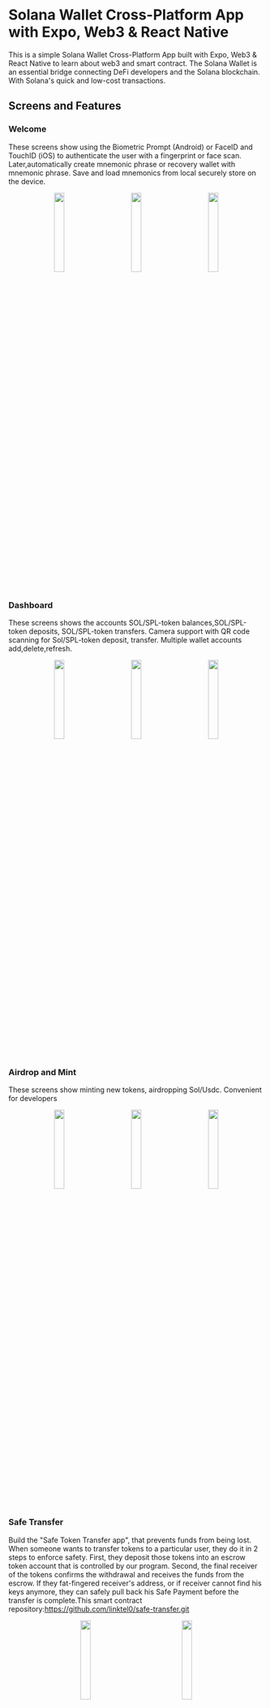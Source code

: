 # Solana Wallet Cross-Platform App with Expo, Web3 & React Native

This is a simple Solana Wallet Cross-Platform App built with Expo, Web3 & React Native to learn about web3 and smart contract. The Solana Wallet is an essential bridge connecting DeFi developers and the Solana blockchain. With Solana's quick and low-cost transactions.

## Screens and Features

### Welcome

These screens show using the Biometric Prompt (Android) or FaceID and TouchID (iOS) to authenticate the user with a fingerprint or face scan. Later,automatically create mnemonic phrase or recovery wallet with mnemonic phrase. Save and load mnemonics from local securely store on the device.

<div align="center">
<img src="https://github.com/linktel0/image/raw/master/wallet/authenticate.gif" width=20% height=20%> 
&nbsp &nbsp &nbsp &nbsp  &nbsp &nbsp 
<img src="https://github.com/linktel0/image/raw/master/wallet/auto_set_seed.gif" width=20% height=20%> 
&nbsp &nbsp &nbsp &nbsp  &nbsp &nbsp 
<img src="https://github.com/linktel0/image/raw/master/wallet/recovery_seed.gif" width=20% height=20%>  
</div>
  
### Dashboard

These screens shows the accounts SOL/SPL-token balances,SOL/SPL-token deposits, SOL/SPL-token transfers. Camera support with QR code scanning for Sol/SPL-token deposit, transfer. Multiple wallet accounts add,delete,refresh.

<div align="center">
<img src="https://github.com/linktel0/image/raw/master/wallet/dashboard.gif" width=20% height=20%> 
&nbsp &nbsp &nbsp &nbsp  &nbsp &nbsp 
<img src="https://github.com/linktel0/image/raw/master/wallet/mutil_accounts.gif" width=20% height=20%> 
&nbsp &nbsp &nbsp &nbsp  &nbsp &nbsp 
<img src="https://github.com/linktel0/image/raw/master/wallet/send.gif" width=20% height=20%>  
</div>

### Airdrop and Mint

These screens show minting new tokens, airdropping Sol/Usdc. Convenient for developers

<div align="center">
<img src="https://github.com/linktel0/image/raw/master/wallet/mint.gif" width=20% height=20%> 
&nbsp &nbsp &nbsp &nbsp  &nbsp &nbsp 
<img src="https://github.com/linktel0/image/raw/master/wallet/airdrop.gif" width=20% height=20%> 
&nbsp &nbsp &nbsp &nbsp  &nbsp &nbsp 
<img src="https://github.com/linktel0/image/raw/master/wallet/airdrop_usdc.gif" width=20% height=20%>  
</div>



### Safe Transfer
Build the "Safe Token Transfer app", that prevents funds from being lost.
When someone wants to transfer tokens to a particular user, they do it in 2 steps to enforce safety. First, they deposit those tokens into an escrow token account that is controlled by our program. Second, the final receiver of the tokens confirms the withdrawal and receives the funds from the escrow.
If they fat-fingered receiver's address, or if receiver cannot find his keys anymore, they can safely pull back his Safe Payment before the transfer is complete.This smart contract repository:https://github.com/linktel0/safe-transfer.git 

<div align="center">
<img src="https://github.com/linktel0/image/raw/master/wallet/safe_transfer.gif" width=20% height=20%> 
&nbsp &nbsp &nbsp &nbsp  &nbsp &nbsp &nbsp &nbsp &nbsp &nbsp  &nbsp &nbsp 
<img src="https://github.com/linktel0/image/raw/master/wallet/safe_transfer_comfirm.gif" width=20% height=20%>  
</div>


### Safe Exchange
Introduce a third party C which both A and B trust.A or B can go first and send their token to C. C then waits for the other party to send their token and only then does C release both token.The blockchain way is to replace the trusted third party C with code on a blockchain, specifically a smart contract that verifiably acts the same way a
trusted third party would. This smart contract repository:
https://github.com/linktel0/safe_exchange.git 

<div align="center">
<img src="https://github.com/linktel0/image/raw/master/wallet/safe_exchange.gif" width=20% height=20%> 
&nbsp &nbsp &nbsp &nbsp  &nbsp &nbsp &nbsp &nbsp &nbsp &nbsp  &nbsp &nbsp 
<img src="https://github.com/linktel0/image/raw/master/wallet/safe_exchange_comfirm.gif" width=20% height=20%>  

</div>

### Others

 History, remove recovery phrase, change Web3 explorer

<div align="center">
<img src="https://github.com/linktel0/image/raw/master/wallet/history.gif" width=20% height=20%> 
&nbsp &nbsp &nbsp &nbsp  &nbsp &nbsp &nbsp 
<img src="https://github.com/linktel0/image/raw/master/wallet/remove_seed.gif" width=20% height=20%>  
&nbsp &nbsp &nbsp &nbsp  &nbsp &nbsp &nbsp
<img src="https://github.com/linktel0/image/raw/master/wallet/change_explorer.gif" width=20% height=20%> 
</div>

#### Request Airdrop

This app is configured to connect to dev network so the tokens showed are not real.
Good thing is that every time you press here you get 2 SOL in your account that can be used to test the app, make transfers...


## What I used to build this Solana Wallet

### Expo
Expo is an open-source platform for making universal native apps for Android, iOS, and the web with JavaScript and React.
 - [Expo](https://expo.io/)

### TypeScript
TypeScript is a strongly typed programming language that builds on JavaScript, giving you better tooling at any scale.
 - [TypeScript](https://www.typescriptlang.org/)

### Solana/web3.js
This is the Solana Javascript API built on the Solana JSON RPC API.
 - [Solana/web3.js](https://solana-labs.github.io/solana-web3.js/)

###  @solana/spl-token
TypeScript library for interacting with the SPL Token and Token-2022 programs.
 - [ @solana/spl-token](https://www.npmjs.com/package/@solana/spl-token) 


###  @project-serum/anchor
TypeScript client for Anchor programs.
 - [ @project-serum/anchor](https://www.npmjs.com/package/@project-serum/anchor) 

### React Native Paper
Paper is a collection of customizable and production-ready components for React Native, following Google’s Material Design guidelines.
 - [React Native Paper](https://callstack.github.io/react-native-paper/)

### React Navigation
Routing and navigation for Expo and React Native apps.
 - [React Navigation](https://reactnavigation.org/)

### Tailwind CSS
NativeWind uses Tailwind CSS as scripting language to create a universal style system for React Native
- [NativeWind](https://www.nativewind.dev//)

### Rust
Solana supports writing on-chain programs using the Rust programming language.
- [Rust](https://www.rust-lang.org/)

### More

Moreover I used other libraries for crypto, qr generate and scan...

You can check them in [package.json](https://github.com/linktel0/solanaWallet/blob/main/package.json)

## Problems that I found and workarounds to solve them

### Crypto dependency

`solana/web3.js` needs `Crypto` that it seems that now it's included in NodeJS but no in React Native and although I found some ways to have it working in React Native I didn't find a way to do it without ejecting the app from Expo.

Finally I found a workaround that basically uses `ethers.js` and `expo-random` to be able to generate mnemonic and seed. Later, I was able to use `solana/web3.js` without issues to connect to the network, get balance, transfer...


## Final
My goal with this was to learn the Web3 basics building something simple and sharing 100% of the code between Web and Native.

I think it has been a good introduction to see how Web3 works.


## Run it:

~~~bash
$ git clone https://github.com/linktel0/solanaWallet.git
$ cd solanaWallet
$ yarn 
$ expo web or expo start
~~~

Or install apk for Android:

<img src="https://github.com/linktel0/image/raw/master/wallet/download.png" width=20% height=20%>



